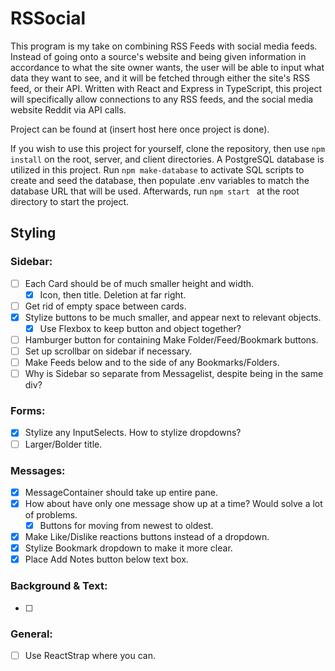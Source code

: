 # RSSocial

This program is my take on combining RSS Feeds with social media feeds.  Instead of going onto a source's website and being given information in accordance to what the site owner wants, the user will be able to input what data they want to see, and it will be fetched through either the site's RSS feed, or their API.  Written with React and Express in TypeScript, this project will specifically allow connections to any RSS feeds, and the social media website Reddit via API calls.

Project can be found at (insert host here once project is done).

If you wish to use this project for yourself, clone the repository, then use `npm install` on the root, server, and client directories.  A PostgreSQL database is utilized in this project.  Run `npm make-database` to activate SQL scripts to create and seed the database, then populate .env variables to match the database URL that will be used.  Afterwards, run `npm start ` at the root directory to start the project.

## Styling

### Sidebar:
- [ ] Each Card should be of much smaller height and width.
  - [x] Icon, then title.  Deletion at far right.
- [ ] Get rid of empty space between cards.
- [x] Stylize buttons to be much smaller, and appear next to relevant objects.
  - [x] Use Flexbox to keep button and object together?
- [ ] Hamburger button for containing Make Folder/Feed/Bookmark buttons.
- [ ] Set up scrollbar on sidebar if necessary.
- [ ] Make Feeds below and to the side of any Bookmarks/Folders.
- [ ] Why is Sidebar so separate from Messagelist, despite being in the same div?
### Forms:
- [x] Stylize any InputSelects.  How to stylize dropdowns?
- [ ] Larger/Bolder title.
### Messages:
- [x] MessageContainer should take up entire pane.
- [x] How about have only one message show up at a time?  Would solve a lot of problems.
  - [x] Buttons for moving from newest to oldest.
- [x] Make Like/Dislike reactions buttons instead of a dropdown.
- [x] Stylize Bookmark dropdown to make it more clear.
- [x] Place Add Notes button below text box.

### Background & Text:
- [ ]
### General:
- [ ] Use ReactStrap where you can.